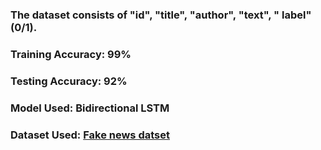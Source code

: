 ### The dataset consists of  "id", "title", "author", "text", " label" (0/1). 

### Training Accuracy: 99%
### Testing Accuracy: 92%
### Model Used:  Bidirectional LSTM
### Dataset Used: [Fake news datset](https://www.kaggle.com/c/fake-news/data?select=train.csv)
